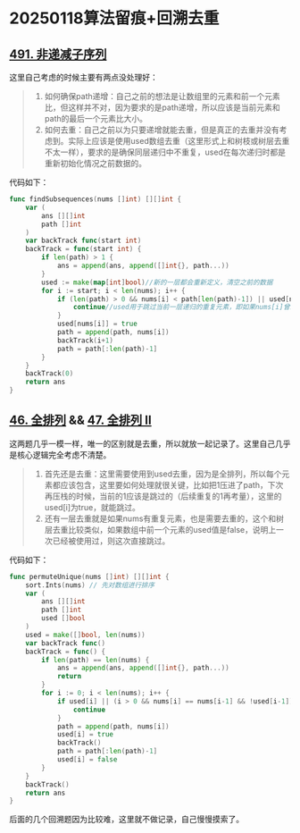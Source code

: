 # 20250118算法留痕+回溯去重

## [491. 非递减子序列](https://leetcode.cn/problems/non-decreasing-subsequences/)

这里自己考虑的时候主要有两点没处理好：

> 1. 如何确保path递增：自己之前的想法是让数组里的元素和前一个元素比，但这样并不对，因为要求的是path递增，所以应该是当前元素和path的最后一个元素比大小。
> 2. 如何去重：自己之前以为只要递增就能去重，但是真正的去重并没有考虑到。实际上应该是使用used数组去重（这里形式上和树枝或树层去重不太一样），要求的是确保同层递归中不重复，used在每次递归时都是重新初始化情况之前数据的。

代码如下：

```go
func findSubsequences(nums []int) [][]int {
    var (
        ans [][]int
        path []int
    )
    var backTrack func(start int)
    backTrack = func(start int) {
        if len(path) > 1 {
            ans = append(ans, append([]int{}, path...))
        }
        used := make(map[int]bool)//新的一层都会重新定义，清空之前的数据
        for i := start; i < len(nums); i++ {
            if (len(path) > 0 && nums[i] < path[len(path)-1]) || used[nums[i]] {//之所以是和path的最后一个元素比，是因为要求path递增！！！
                continue//used用于跳过当前一层递归的重复元素，即如果nums[i]曾经出现在字典中（值为true），就应该跳过这个i
            }
            used[nums[i]] = true
            path = append(path, nums[i])
            backTrack(i+1)
            path = path[:len(path)-1]
        }
    }
    backTrack(0)
    return ans
}
```

## [46. 全排列](https://leetcode.cn/problems/permutations/) && [47. 全排列 II](https://leetcode.cn/problems/permutations-ii/)

这两题几乎一模一样，唯一的区别就是去重，所以就放一起记录了。这里自己几乎是核心逻辑完全考虑不清楚。

> 1. 首先还是去重：这里需要使用到used去重，因为是全排列，所以每个元素都应该包含，这里要如何处理就很关键，比如把1压进了path，下次再压栈的时候，当前的1应该是跳过的（后续重复的1再考量），这里的used[i]为true，就能跳过。
> 2. 还有一层去重就是如果nums有重复元素，也是需要去重的，这个和树层去重比较类似，如果数组中前一个元素的used值是false，说明上一次已经被使用过，则这次直接跳过。

代码如下：

```go
func permuteUnique(nums []int) [][]int {
    sort.Ints(nums) // 先对数组进行排序
    var (
        ans [][]int
        path []int
        used []bool
    )
    used = make([]bool, len(nums))
    var backTrack func()
    backTrack = func() {
        if len(path) == len(nums) {
            ans = append(ans, append([]int{}, path...))
            return
        }
        for i := 0; i < len(nums); i++ {
            if used[i] || (i > 0 && nums[i] == nums[i-1] && !used[i-1]) {
                continue
            }
            path = append(path, nums[i])
            used[i] = true
            backTrack()
            path = path[:len(path)-1]
            used[i] = false
        }
    }
    backTrack()
    return ans
}
```

后面的几个回溯题因为比较难，这里就不做记录，自己慢慢摸索了。